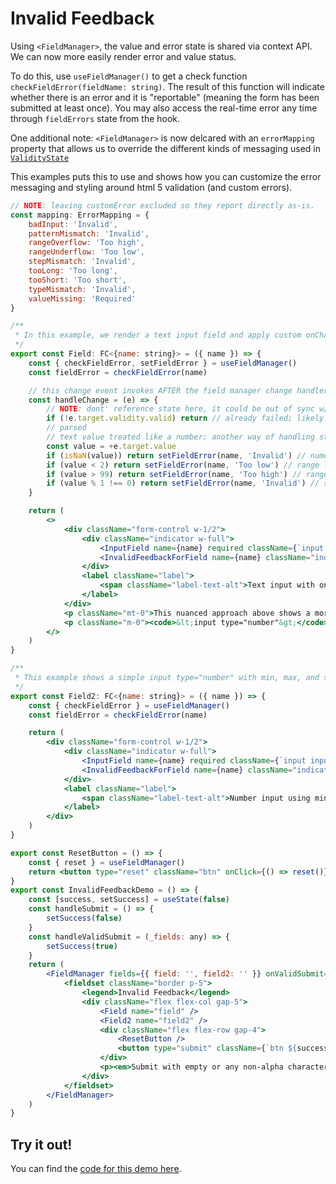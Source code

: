 # Invalid Feedback

Using `<FieldManager>`, the value and error state is shared via context API. We can now more easily render error and value status.

To do this, use `useFieldManager()` to get a check function `checkFieldError(fieldName: string)`. The result of this function will indicate whether there is an error and it is "reportable" (meaning the form has been submitted at least once). You may also access the real-time error any time through `fieldErrors` state from the hook.

One additional note: `<FieldManager>` is now delcared with an `errorMapping` property that allows us to override the different kinds of messaging used in [`ValidityState`](https://developer.mozilla.org/en-US/docs/Web/API/ValidityState)

This examples puts this to use and shows how you can customize the error messaging and styling around html 5 validation (and custom errors).

<div class="not-prose">

```jsx
// NOTE: leaving customError excluded so they report directly as-is.
const mapping: ErrorMapping = {
	badInput: 'Invalid',
	patternMismatch: 'Invalid',
	rangeOverflow: 'Too high',
	rangeUnderflow: 'Too low',
	stepMismatch: 'Invalid',
	tooLong: 'Too long',
	tooShort: 'Too short',
	typeMismatch: 'Invalid',
	valueMissing: 'Required'
}

/**
 * In this example, we render a text input field and apply custom onChange validation rules to treat it like a number.
 */
export const Field: FC<{name: string}> = ({ name }) => {
	const { checkFieldError, setFieldError } = useFieldManager()
	const fieldError = checkFieldError(name)

	// this change event invokes AFTER the field manager change handler; so the state should be updated with a value along with any validity state from the base input
	const handleChange = (e) => {
		// NOTE: dont' reference state here, it could be out of sync w/ the field manager
		if (!e.target.validity.valid) return // already failed; likely required or pattern mismatch
		// parsed
		// text value treated like a number; another way of handling step/min/max
		const value = +e.target.value
		if (isNaN(value)) return setFieldError(name, 'Invalid') // numeric: handled as custom error
		if (value < 2) return setFieldError(name, 'Too low') // range low: handled as custom error
		if (value > 99) return setFieldError(name, 'Too high') // range high: handled as custom error
		if (value % 1 !== 0) return setFieldError(name, 'Invalid') // step rules: handled as custom error
	}

	return (
		<>
			<div className="form-control w-1/2">
				<div className="indicator w-full">
					<InputField name={name} required className={`input input-bordered w-full ${fieldError ? 'input-error' : ''}`} type="text" pattern="^[\d\.]+$" onChange={handleChange} />
					<InvalidFeedbackForField name={name} className="indicator-item badge badge-error" />
				</div>
				<label className="label">
					<span className="label-text-alt">Text input with onChange custom valdiation; Required value:<code>number &gt; 1 and &lt; 100, step: 1</code></span>
				</label>
			</div>
			<p className="mt-0">This nuanced approach above shows a more responsive interaction. Try: <code>submit</code>, then enter: <code>.1</code> <em>(shows Too low)</em>, <code>backspace</code> <em>(will show invalid)</em>, <code>backspace</code> <em>(shows required)</em></p>
			<p className="m-0"><code>&lt;input type="number"&gt;</code> (below) does not do this. It only triggers onChange with number value differences and remains "Invalid" after clearing the text when it should show <em>Required</em>.</p>
		</>
	)
}

/**
 * This example shows a simple input type="number" with min, max, and step validation
 */
export const Field2: FC<{name: string}> = ({ name }) => {
	const { checkFieldError } = useFieldManager()
	const fieldError = checkFieldError(name)

	return (
		<div className="form-control w-1/2">
			<div className="indicator w-full">
				<InputField name={name} required className={`input input-bordered w-full ${fieldError ? 'input-error' : ''}`} type="number" step="1" min="2" max="99" />
				<InvalidFeedbackForField name={name} className="indicator-item badge badge-error" />
			</div>
			<label className="label">
				<span className="label-text-alt">Number input using min, max, and step validation. Required value:<code>number &gt; 1 and &lt; 100, step: 1</code></span>
			</label>
		</div>
	)
}

export const ResetButton = () => {
	const { reset } = useFieldManager()
	return <button type="reset" className="btn" onClick={() => reset()}>Reset</button>
}
export const InvalidFeedbackDemo = () => {
	const [success, setSuccess] = useState(false)
	const handleSubmit = () => {
		setSuccess(false)
	}
	const handleValidSubmit = (_fields: any) => {
		setSuccess(true)
	}
	return (
		<FieldManager fields={{ field: '', field2: '' }} onValidSubmit={handleValidSubmit} onSubmit={handleSubmit} onReset={() => setSuccess(false)} errorMapping={mapping}>
			<fieldset className="border p-5">
				<legend>Invalid Feedback</legend>
				<div className="flex flex-col gap-5">
					<Field name="field" />
					<Field2 name="field2" />
					<div className="flex flex-row gap-4">
						<ResetButton />
						<button type="submit" className={`btn ${success ? 'btn-success' : ''}`}>Submit</button>
					</div>
					<p><em>Submit with empty or any non-alpha character for error.</em></p>
				</div>
			</fieldset>
		</FieldManager>
	)
}

```

</div>

## Try it out!

You can find the [code for this demo here](https://github.com/iwsllc/iwsio-forms/blob/main/demo/src/samples/InvalidFeedback.tsx).

